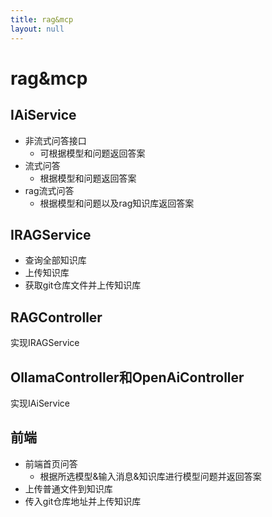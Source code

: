 ```yaml
---
title: rag&mcp
layout: null
---
```

# rag&mcp
## IAiService
- 非流式问答接口
  - 可根据模型和问题返回答案
- 流式问答
  - 根据模型和问题返回答案
- rag流式问答
  - 根据模型和问题以及rag知识库返回答案

## IRAGService
- 查询全部知识库
- 上传知识库
- 获取git仓库文件并上传知识库

## RAGController
实现IRAGService

## OllamaController和OpenAiController
实现IAiService

## 前端
- 前端首页问答
  - 根据所选模型&输入消息&知识库进行模型问题并返回答案
- 上传普通文件到知识库
- 传入git仓库地址并上传知识库